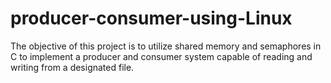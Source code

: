 # producer-consumer-using-Linux
The objective of this project is to utilize shared memory and semaphores in C to implement a producer and consumer system capable of reading and writing from a designated file.
